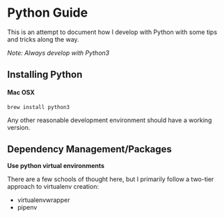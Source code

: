 # Python Guide

This is an attempt to document how I develop with Python with some tips and tricks along the way.

*Note: Always develop with Python3*

## Installing Python

#### Mac OSX

`brew install python3`


Any other reasonable development environment should have a working version.

## Dependency Management/Packages

**Use python virtual environments**

There are a few schools of thought here, but I primarily follow a two-tier approach to virtualenv creation:

* virtualenvwrapper
* pipenv
